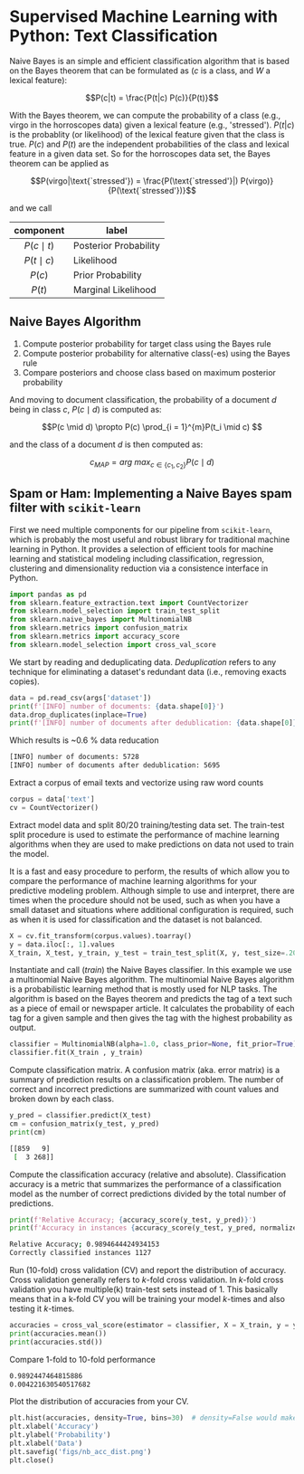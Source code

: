 # Supervised Machine Learning with Python: Text Classification #

Naive Bayes is an simple and efficient classification algorithm that is based on the Bayes theorem that can be formulated as ($c$ is a class, and $W$ a lexical feature):

$$P(c|t) = \frac{P(t|c) P(c)}{P(t)}$$

With the Bayes theorem, we can compute the probability of a class (e.g., virgo in the horroscopes data) given a lexical feature (e.g., 'stressed'). $P(t|c)$ is the probablity (or likelihood) of the lexical feature given that the class is true. $P(c)$ and $P(t)$ are the independent probabilities of the class and lexical feature in a given data set. So for the horroscopes data set, the Bayes theorem can be applied as


$$P(virgo|\text{`stressed'}) = \frac{P(\text{`stressed'}|) P(virgo)}{P(\text{`stressed'})}$$

and we call

| component | label |
|:-:|---|
| $P(c \mid t)$ | Posterior Probability |
| $P(t \mid c)$ | Likelihood |
| $P(c)$ | Prior Probability |
| $P(t)$ | Marginal Likelihood |

## Naive Bayes Algorithm ##

1. Compute posterior probability for target class using the Bayes rule
2. Compute posterior probability for alternative class(-es) using the Bayes rule
3. Compare posteriors and choose class based on maximum posterior probability

And moving to document classification, the probability of a document $d$ being in class $c$, $P(c \mid d)$ is computed as:

$$P(c \mid d) \propto P(c) \prod_{i = 1}^{m}P(t_i \mid c) $$

and the class of a document $d$ is then computed as:

$$c_{MAP} = arg~max_{c \in \{c_1, c_2 \}} P(c \mid d)$$

## Spam or Ham: Implementing a Naive Bayes spam filter with `scikit-learn` ##

First we need multiple components for our pipeline from `scikit-learn`, which is probably the most useful and robust library for traditional machine learning in Python. It provides a selection of efficient tools for machine learning and statistical modeling including classification, regression, clustering and dimensionality reduction via a consistence interface in Python.

```py
import pandas as pd
from sklearn.feature_extraction.text import CountVectorizer
from sklearn.model_selection import train_test_split
from sklearn.naive_bayes import MultinomialNB
from sklearn.metrics import confusion_matrix
from sklearn.metrics import accuracy_score
from sklearn.model_selection import cross_val_score
```

We start by reading and deduplicating data. _Deduplication_ refers to any technique for eliminating a dataset's redundant data (i.e., removing exacts copies).

```py
data = pd.read_csv(args['dataset'])
print(f'[INFO] number of documents: {data.shape[0]}')
data.drop_duplicates(inplace=True)
print(f'[INFO] number of documents after dedublication: {data.shape[0]}')    
```

Which results is ~0.6 % data reducation

```sh
[INFO] number of documents: 5728
[INFO] number of documents after dedublication: 5695
```

Extract a corpus of email texts and vectorize using raw word counts

```py
corpus = data['text']
cv = CountVectorizer()
```

Extract model data and split 80/20 training/testing data set. The train-test split procedure is used to estimate the performance of machine learning algorithms when they are used to make predictions on data not used to train the model.

It is a fast and easy procedure to perform, the results of which allow you to compare the performance of machine learning algorithms for your predictive modeling problem. Although simple to use and interpret, there are times when the procedure should not be used, such as when you have a small dataset and situations where additional configuration is required, such as when it is used for classification and the dataset is not balanced.

```py
X = cv.fit_transform(corpus.values).toarray()
y = data.iloc[:, 1].values
X_train, X_test, y_train, y_test = train_test_split(X, y, test_size=.20)
```

Instantiate and call (_train_) the Naive Bayes classifier. In this example we use a multinomial Naive Bayes algorithm. The multinomial Naive Bayes algorithm is a probabilistic learning method that is mostly used for NLP tasks. The algorithm is based on the Bayes theorem and predicts the tag of a text such as a piece of email or newspaper article. It calculates the probability of each tag for a given sample and then gives the tag with the highest probability as output.

```py
classifier = MultinomialNB(alpha=1.0, class_prior=None, fit_prior=True)
classifier.fit(X_train , y_train)
```

Compute classification matrix. A confusion matrix (aka. error matrix) is a summary of prediction results on a classification problem. The number of correct and incorrect predictions are summarized with count values and broken down by each class.

```py
y_pred = classifier.predict(X_test)
cm = confusion_matrix(y_test, y_pred)
print(cm)
``` 

```sh
[[859   9]
 [  3 268]]
```

Compute the classification accuracy (relative and absolute). Classification accuracy is a metric that summarizes the performance of a classification model as the number of correct predictions divided by the total number of predictions.

```py
print(f'Relative Accuracy; {accuracy_score(y_test, y_pred)}')
print(f'Accuracy in instances {accuracy_score(y_test, y_pred, normalize=False)}')
```

```sh
Relative Accuracy; 0.9894644424934153
Correctly classified instances 1127
```

Run (10-fold) cross validation (CV) and report the distribution of accuracy. Cross validation generally refers to _k_-fold cross validation. In _k_-fold cross validation you have multiple(k) train-test sets instead of 1. This basically means that in a k-fold CV you will be training your model _k_-times and also testing it _k_-times.

```py
accuracies = cross_val_score(estimator = classifier, X = X_train, y = y_train, cv = 10)    
print(accuracies.mean())
print(accuracies.std())
```
Compare 1-fold to 10-fold performance

```sh
0.9892447464815886
0.004221630540517682
```

Plot the distribution of accuracies from your CV.


```py
plt.hist(accuracies, density=True, bins=30)  # density=False would make counts
plt.xlabel('Accuracy')
plt.ylabel('Probability')
plt.xlabel('Data')
plt.savefig('figs/nb_acc_dist.png')
plt.close()
```
